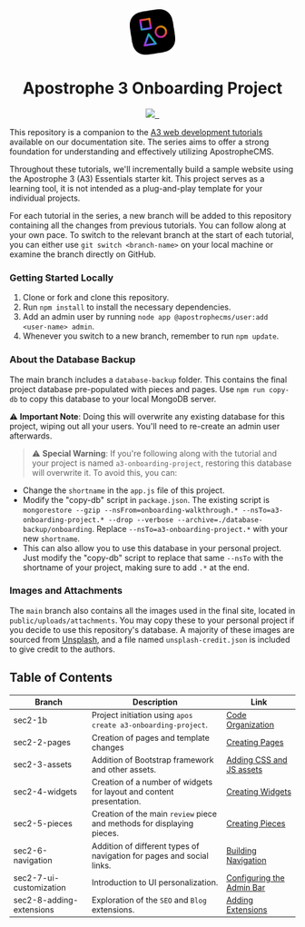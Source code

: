 <div align="center">
  <img src="https://raw.githubusercontent.com/apostrophecms/apostrophe/main/logo.svg" alt="ApostropheCMS logo" width="80" height="80">

  <h1>Apostrophe 3 Onboarding Project</h1>
  <p>
    <a aria-label="Apostrophe logo" href="https://v3.docs.apostrophecms.org">
      <img src="https://img.shields.io/badge/MADE%20FOR%20Apostrophe%203-000000.svg?style=for-the-badge&logo=Apostrophe&labelColor=6516dd">
    </a>
    <a aria-label="Join the community on Discord" href="http://chat.apostrophecms.org">
      <img alt="" src="https://img.shields.io/discord/517772094482677790?color=5865f2&label=Join%20the%20Discord&logo=discord&logoColor=fff&labelColor=000&style=for-the-badge&logoWidth=20">
    </a>
    <a aria-label="License" href="https://github.com/apostrophecms/blog/blob/main/LICENSE.md">
      <img alt="" src="https://img.shields.io/static/v1?style=for-the-badge&labelColor=000000&label=License&message=MIT&color=3DA639">
    </a>
  </p>
</div>

This repository is a companion to the [A3 web development tutorials](https://v3.docs.apostrophecms.org/tutorials/introduction.html) available on our documentation site. The series aims to offer a strong foundation for understanding and effectively utilizing ApostropheCMS.

Throughout these tutorials, we'll incrementally build a sample website using the Apostrophe 3 (A3) Essentials starter kit. This project serves as a learning tool, it is not intended as a plug-and-play template for your individual projects.

For each tutorial in the series, a new branch will be added to this repository containing all the changes from previous tutorials. You can follow along at your own pace. To switch to the relevant branch at the start of each tutorial, you can either use `git switch <branch-name>` on your local machine or examine the branch directly on GitHub.

### Getting Started Locally
1. Clone or fork and clone this repository.
2. Run `npm install` to install the necessary dependencies.
3. Add an admin user by running `node app @apostrophecms/user:add <user-name> admin`.
4. Whenever you switch to a new branch, remember to run `npm update`.

### About the Database Backup
The main branch includes a `database-backup` folder. This contains the final project database pre-populated with pieces and pages. Use `npm run copy-db` to copy this database to your local MongoDB server. 

⚠️ **Important Note**: Doing this will overwrite any existing database for this project, wiping out all your users. You'll need to re-create an admin user afterwards. 

> ⚠️ **Special Warning**: If you're following along with the tutorial and your project is named `a3-onboarding-project`, restoring this database will overwrite it. To avoid this, you can:
  - Change the `shortname` in the `app.js` file of this project.
  - Modify the "copy-db" script in `package.json`. The existing script is `mongorestore --gzip --nsFrom=onboarding-walkthrough.* --nsTo=a3-onboarding-project.* --drop --verbose --archive=./database-backup/onboarding`. Replace `--nsTo=a3-onboarding-project.*` with your new `shortname`.
  - This can also allow you to use this database in your personal project. Just modify the "copy-db" script to replace that same `--nsTo` with the shortname of your project, making sure to add `.*` at the end.

### Images and Attachments
The `main` branch also contains all the images used in the final site, located in `public/uploads/attachments`. You may copy these to your personal project if you decide to use this repository's database. A majority of these images are sourced from [Unsplash](https://unsplash.com), and a file named `unsplash-credit.json` is included to give credit to the authors.

## Table of Contents

| Branch | Description | Link |
|--------|-------------|------|
| sec2-1b | Project initiation using `apos create a3-onboarding-project`. | [Code Organization](https://v3.docs.apostrophecms.org/tutorials/code-organization.html)|
| sec2-2-pages | Creation of pages and template changes | [Creating Pages](https://v3.docs.apostrophecms.org/tutorials/pages.html) |
| sec2-3-assets | Addition of Bootstrap framework and other assets. | [Adding CSS and JS assets](https://v3.docs.apostrophecms.org/tutorials/assets.html) |
| sec2-4-widgets | Creation of a number of widgets for layout and content presentation. | [Creating Widgets](https://v3.docs.apostrophecms.org/tutorials/widgets.html) |
| sec2-5-pieces | Creation of the main `review` piece and methods for displaying pieces. | [Creating Pieces](https://v3.docs.apostrophecms.org/tutorials/pieces.html) |
| sec2-6-navigation | Addition of different types of navigation for pages and social links. | [Building Navigation](https://v3.docs.apostrophecms.org/tutorials/navigation.html) |
| sec2-7-ui-customization | Introduction to UI personalization. | [Configuring the Admin Bar](https://v3.docs.apostrophecms.org/tutorials/admin-ui.html) |
| sec2-8-adding-extensions | Exploration of the `SEO` and `Blog` extensions. | [Adding Extensions](https://v3.docs.apostrophecms.org/tutorials/adding-extensions.html) |